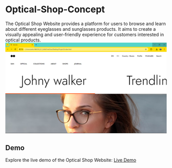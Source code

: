 # Optical-Shop-Concept
The Optical Shop Website provides a platform for users to browse and learn about different eyeglasses and sunglasses products. It aims to create a visually appealing and user-friendly experience for customers interested in optical products.
![Optical Shop Website Preview](View.png)
## Demo

Explore the live demo of the Optical Shop Website: [Live Demo]()
